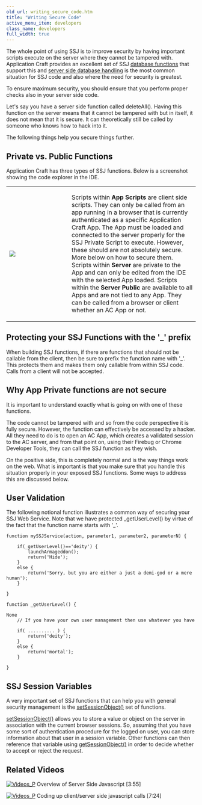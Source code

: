 ```yaml
---
old_url: writing_secure_code.htm
title: "Writing Secure Code"
active_menu_item: developers
class_name: developers
full_width: true
---
```



The whole point of using SSJ is to improve security by having important scripts execute on the server where they cannot be tampered with. Application Craft provides an excellent set of SSJ [database functions](/developers/documentation/scripting-apis/server-side-api/ssj-object/database/) that support this and [server side database handling](/developers/documentation/product-guide/data-storage/server-side-data-storage/) is the most common situation for SSJ code and also where the need for security is greatest.

To ensure maximum security, you should ensure that you perform proper checks also in your server side code.

Let's say you have a server side function called deleteAll(). Having this function on the server means that it cannot be tampered with but in itself, it does not mean that it is secure. It can theoretically still be called by someone who knows how to hack into it.

The following things help you secure things further.

## Private vs. Public Functions

Application Craft has three types of SSJ functions. Below is a screenshot showing the code explorer in the IDE.

<table>
<tr>
<td width="265">
  <img src="/img/docs/code-explorer.png"></img>

</td>
<td width="511">

Scripts within **App Scripts** are client side scripts. They can only be called from an app running in a browser that is currently authenticated as a specific Application Craft App. The App must be loaded and connected to the server properly for the SSJ Private Script to execute. However, these should are not absolutely secure. More below on how to secure them.
Scripts within **Server** are private to the App and can only be edited from the IDE with the selected App loaded.
Scripts within the **Server Public** are available to all Apps and are not tied to any App. They can be called from a browser or client whether an AC App or not.

</td>
</tr>
</table>

## Protecting your SSJ Functions with the '\_' prefix

When building SSJ functions, if there are functions that should not be callable from the client, then be sure to prefix the function name with '\_'. This protects them and makes them only callable from within SSJ code. Calls from a client will not be accepted.

## Why App Private functions are not secure

It is important to understand exactly what is going on with one of these functions.

The code cannot be tampered with and so from the code perspective it is fully secure. However, the function can effectively be accessed by a hacker. All they need to do is to open an AC App, which creates a validated session to the AC server, and from that point on, using their Firebug or Chrome Developer Tools, they can call the SSJ function as they wish.

On the positive side, this is completely normal and is the way things work on the web. What is important is that you make sure that you handle this situation properly in your exposed SSJ functions. Some ways to address this are discussed below.

## User Validation

The following notional function illustrates a common way of securing your SSJ Web Service. Note that we have protected \_getUserLevel() by virtue of the fact that the function name starts with '\_'.

    function mySSJService(action, parameter1, parameter2, parameterN) {
     
        if(_getUserLevel()=='deity') {
            launchArmageddon();
            return('Hide');
        }
        else {
            return('Sorry, but you are either a just a demi-god or a mere human');
        }
     
    }
     
    function _getUserLevel() {
     
    None
        // If you have your own user management then use whatever you have
     
        if( .......... ) {
            return('deity');
        }
        else {
            return('mortal');
        }
     
    }
   

## SSJ Session Variables

A very important set of SSJ functions that can help you with general security management is the [setSessionObject()](/developers/documentation/scripting-apis/server-side-api/ssj-object/security/setsessionobject) set of functions.

[setSessionObject()](/developers/documentation/scripting-apis/server-side-api/ssj-object/security/setsessionobject) allows you to store a value or object on the server in association with the current browser sessions. So, assuming that you have some sort of authentication procedure for the logged on user, you can store information about that user in a session variable. Other functions can then reference that variable using [getSessionObject()](/developers/documentation/scripting-apis/server-side-api/ssj-object/security/getsessionobject) in order to decide whether to accept or reject the request.

## Related Videos

[![Videos\_P](/img/docs/videos_p.png)](http://www.youtube.com/v/LGzP1Uxk5c4?autoplay=1&hd=1&fs=1&showsearch=0&rel=0&) Overview of Server Side Javascript [3:55]

[![Videos\_P](/img/docs/videos_p.png)](http://www.youtube.com/v/qY9M8bP9b70?autoplay=1&hd=1&fs=1&showsearch=0&rel=0&) Coding up client/server side javascript calls [7:24]
